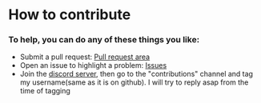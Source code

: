 # How to contribute

### To help, you can do any of these things you like:

* Submit a pull request: [Pull request area](https://github.com/absozero/BOSA-bot/pulls)
* Open an issue to highlight a problem: [Issues](https://github.com/absozero/BOSA-bot/issues)
* Join the [discord server](https://discord.gg/tmFf5zt827), then go to the "contributions" channel and tag my username(same as it is on github). I will try to reply asap from the time of tagging